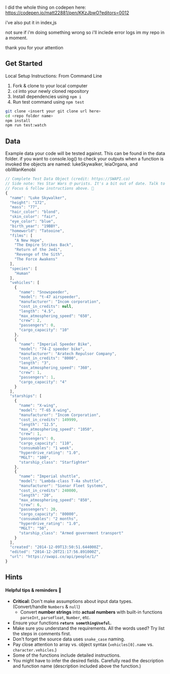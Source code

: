 I did the whole thing on codepen here: 
https://codepen.io/matt22881/pen/KKzJbwO?editors=0012

 i've also put it in index,js

not sure if i'm doing something wrong so i'll inclede error logs im my repo in a moment.

thank you for your attention



## Get Started

Local Setup Instructions: From Command Line</summary>

1. Fork & clone to your local computer
1. `cd` into your newly cloned repository
1. Install dependencies using `npm i`
1. Run test command using `npm test`

```sh
git clone <insert your git clone url here>
cd <repo folder name>
npm install
npm run test:watch

```

## Data

Example data your code will be tested against. This can be found in the data folder.
if you want to console.log() to check your outputs when a function is invoked the objects are named:
lukeSkywalker,
leiaOrgana,
and obiWanKenobi

```js
// Complete Test Data Object (credit: https://SWAPI.co)
// Side note: Yes Star Wars 🤓 purists. It's a bit out of date. Talk to SWAPI about it.
// Focus & follow instructions above. 🤖
{
  "name": "Luke Skywalker",
  "height": "172",
  "mass": "77",
  "hair_color": "blond",
  "skin_color": "fair",
  "eye_color": "blue",
  "birth_year": "19BBY",
  "homeworld": "Tatooine",
  "films": [
    "A New Hope",
    "The Empire Strikes Back",
    "Return of the Jedi",
    "Revenge of the Sith",
    "The Force Awakens"
  ],
  "species": [
    "Human"
  ],
  "vehicles": [
    {
      "name": "Snowspeeder",
      "model": "t-47 airspeeder",
      "manufacturer": "Incom corporation",
      "cost_in_credits": null,
      "length": "4.5",
      "max_atmosphering_speed": "650",
      "crew": 2,
      "passengers": 0,
      "cargo_capacity": "10"
    },
    {
      "name": "Imperial Speeder Bike",
      "model": "74-Z speeder bike",
      "manufacturer": "Aratech Repulsor Company",
      "cost_in_credits": "8000",
      "length": "3",
      "max_atmosphering_speed": "360",
      "crew": 1,
      "passengers": 1,
      "cargo_capacity": "4"
    }
  ],
  "starships": [
    {
      "name": "X-wing",
      "model": "T-65 X-wing",
      "manufacturer": "Incom Corporation",
      "cost_in_credits": 149999,
      "length": "12.5",
      "max_atmosphering_speed": "1050",
      "crew": 1,
      "passengers": 0,
      "cargo_capacity": "110",
      "consumables": "1 week",
      "hyperdrive_rating": "1.0",
      "MGLT": "100",
      "starship_class": "Starfighter"
    },
    {
      "name": "Imperial shuttle",
      "model": "Lambda-class T-4a shuttle",
      "manufacturer": "Sienar Fleet Systems",
      "cost_in_credits": 240000,
      "length": "20",
      "max_atmosphering_speed": "850",
      "crew": 6,
      "passengers": 20,
      "cargo_capacity": "80000",
      "consumables": "2 months",
      "hyperdrive_rating": "1.0",
      "MGLT": "50",
      "starship_class": "Armed government transport"
    }
  ],
  "created": "2014-12-09T13:50:51.644000Z",
  "edited": "2014-12-20T21:17:56.891000Z",
  "url": "https://swapi.co/api/people/1/"
}
```

## Hints

#### Helpful tips & reminders 🔎

-   **Critical:** Don't make assumptions about input data types. (Convert/handle `Numbers` & `null`)
    -   Convert **number strings** into **actual numbers** with built-in functions `parseInt`, `parseFloat`, `Number`, etc.
-   Ensure your functions **`return somethingUseful`.**
-   Make sure you understand the requirements. All the words used? Try list the steps in comments first.
-   Don't forget the source data uses `snake_case` naming.
-   Pay close attention to array vs. object syntax (`vehicles[0].name` vs. `character.vehicles`.)
-   Some of the functions include detailed instructions.
-   You might have to infer the desired fields. Carefully read the description and function name (description included above the function.)
